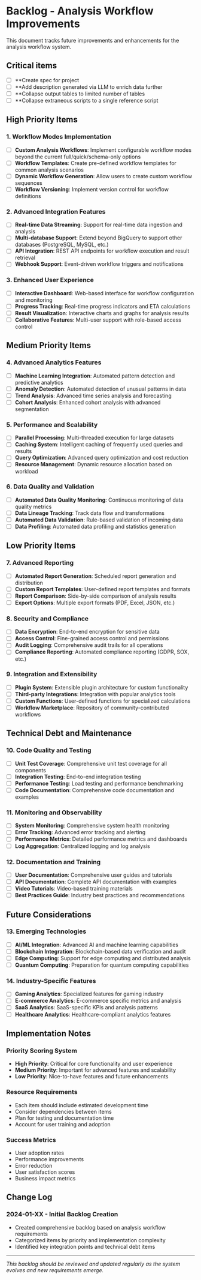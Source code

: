 # Backlog - Analysis Workflow Improvements

This document tracks future improvements and enhancements for the analysis workflow system.

## Critical items 
- [ ] **Create spec for project
- [ ] **Add description generated via LLM to enrich data further
- [ ] **Collapse output tables to limited number of tables
- [ ] **Collapse extraneous scripts to a single reference script

## High Priority Items

### 1. Workflow Modes Implementation
- [ ] **Custom Analysis Workflows**: Implement configurable workflow modes beyond the current full/quick/schema-only options
- [ ] **Workflow Templates**: Create pre-defined workflow templates for common analysis scenarios
- [ ] **Dynamic Workflow Generation**: Allow users to create custom workflow sequences
- [ ] **Workflow Versioning**: Implement version control for workflow definitions

### 2. Advanced Integration Features
- [ ] **Real-time Data Streaming**: Support for real-time data ingestion and analysis
- [ ] **Multi-database Support**: Extend beyond BigQuery to support other databases (PostgreSQL, MySQL, etc.)
- [ ] **API Integration**: REST API endpoints for workflow execution and result retrieval
- [ ] **Webhook Support**: Event-driven workflow triggers and notifications

### 3. Enhanced User Experience
- [ ] **Interactive Dashboard**: Web-based interface for workflow configuration and monitoring
- [ ] **Progress Tracking**: Real-time progress indicators and ETA calculations
- [ ] **Result Visualization**: Interactive charts and graphs for analysis results
- [ ] **Collaborative Features**: Multi-user support with role-based access control

## Medium Priority Items

### 4. Advanced Analytics Features
- [ ] **Machine Learning Integration**: Automated pattern detection and predictive analytics
- [ ] **Anomaly Detection**: Automated detection of unusual patterns in data
- [ ] **Trend Analysis**: Advanced time series analysis and forecasting
- [ ] **Cohort Analysis**: Enhanced cohort analysis with advanced segmentation

### 5. Performance and Scalability
- [ ] **Parallel Processing**: Multi-threaded execution for large datasets
- [ ] **Caching System**: Intelligent caching of frequently used queries and results
- [ ] **Query Optimization**: Advanced query optimization and cost reduction
- [ ] **Resource Management**: Dynamic resource allocation based on workload

### 6. Data Quality and Validation
- [ ] **Automated Data Quality Monitoring**: Continuous monitoring of data quality metrics
- [ ] **Data Lineage Tracking**: Track data flow and transformations
- [ ] **Automated Data Validation**: Rule-based validation of incoming data
- [ ] **Data Profiling**: Automated data profiling and statistics generation

## Low Priority Items

### 7. Advanced Reporting
- [ ] **Automated Report Generation**: Scheduled report generation and distribution
- [ ] **Custom Report Templates**: User-defined report templates and formats
- [ ] **Report Comparison**: Side-by-side comparison of analysis results
- [ ] **Export Options**: Multiple export formats (PDF, Excel, JSON, etc.)

### 8. Security and Compliance
- [ ] **Data Encryption**: End-to-end encryption for sensitive data
- [ ] **Access Control**: Fine-grained access control and permissions
- [ ] **Audit Logging**: Comprehensive audit trails for all operations
- [ ] **Compliance Reporting**: Automated compliance reporting (GDPR, SOX, etc.)

### 9. Integration and Extensibility
- [ ] **Plugin System**: Extensible plugin architecture for custom functionality
- [ ] **Third-party Integrations**: Integration with popular analytics tools
- [ ] **Custom Functions**: User-defined functions for specialized calculations
- [ ] **Workflow Marketplace**: Repository of community-contributed workflows

## Technical Debt and Maintenance

### 10. Code Quality and Testing
- [ ] **Unit Test Coverage**: Comprehensive unit test coverage for all components
- [ ] **Integration Testing**: End-to-end integration testing
- [ ] **Performance Testing**: Load testing and performance benchmarking
- [ ] **Code Documentation**: Comprehensive code documentation and examples

### 11. Monitoring and Observability
- [ ] **System Monitoring**: Comprehensive system health monitoring
- [ ] **Error Tracking**: Advanced error tracking and alerting
- [ ] **Performance Metrics**: Detailed performance metrics and dashboards
- [ ] **Log Aggregation**: Centralized logging and log analysis

### 12. Documentation and Training
- [ ] **User Documentation**: Comprehensive user guides and tutorials
- [ ] **API Documentation**: Complete API documentation with examples
- [ ] **Video Tutorials**: Video-based training materials
- [ ] **Best Practices Guide**: Industry best practices and recommendations

## Future Considerations

### 13. Emerging Technologies
- [ ] **AI/ML Integration**: Advanced AI and machine learning capabilities
- [ ] **Blockchain Integration**: Blockchain-based data verification and audit
- [ ] **Edge Computing**: Support for edge computing and distributed analysis
- [ ] **Quantum Computing**: Preparation for quantum computing capabilities

### 14. Industry-Specific Features
- [ ] **Gaming Analytics**: Specialized features for gaming industry
- [ ] **E-commerce Analytics**: E-commerce specific metrics and analysis
- [ ] **SaaS Analytics**: SaaS-specific KPIs and analysis patterns
- [ ] **Healthcare Analytics**: Healthcare-compliant analytics features

## Implementation Notes

### Priority Scoring System
- **High Priority**: Critical for core functionality and user experience
- **Medium Priority**: Important for advanced features and scalability
- **Low Priority**: Nice-to-have features and future enhancements

### Resource Requirements
- Each item should include estimated development time
- Consider dependencies between items
- Plan for testing and documentation time
- Account for user training and adoption

### Success Metrics
- User adoption rates
- Performance improvements
- Error reduction
- User satisfaction scores
- Business impact metrics

## Change Log

### 2024-01-XX - Initial Backlog Creation
- Created comprehensive backlog based on analysis workflow requirements
- Categorized items by priority and implementation complexity
- Identified key integration points and technical debt items

---

*This backlog should be reviewed and updated regularly as the system evolves and new requirements emerge.*

